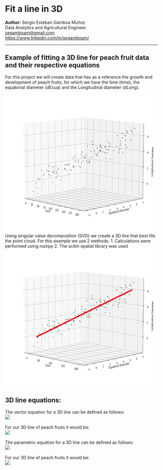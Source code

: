 # Fit a line in 3D
**Author:** 
Sergio Esteban Gamboa Muñoz  
Data Analytics and Agricultural Engineer.  
segamboam@gmail.com  
https://www.linkedin.com/in/segamboam/

_______________________________________________________________________________________________________________
## Example of fitting a 3D line for peach fruit data and their respective equations

For this project we will create data that has as a reference the growth and development of peach fruits, for which we have the time (time), the equatorial diameter (dEcua) and the Longitudinal diameter (dLong).
<center>
<img src="notebooks/Points.png" height=455 width=650 >
</center>
Using singular value decomposition (SVD) we create a 3D line that best fits the point cloud.
For this example we use 2 methods.
1. Calculations were performed using numpy
2. The scikit-spatial library was used
<center>
<img src="notebooks/Line3D.png" height=455 width=650 >
</center>

## 3D line equations:

The vector equation for a 3D line can be defined as follows:  
<img src = "https://render.githubusercontent.com/render/math?math=(x,y,z)=(x_{0},y_{0},z_{0})+ \alpha(v_{1},v_{2},v_{3})"  height=30px >  

For our 3D line of peach fruits it would be:     
<img src = "https://render.githubusercontent.com/render/math?math=(x,y,z)=(100.07,3.149, 3.051)+ \alpha(0.999198, 0.02996106,0.02656469)" height=30px >  

The parametric equation for a 3D line can be defined as follows:    
<img src = "https://render.githubusercontent.com/render/math?math=\frac{x-x_{0}}{v1}=\frac{y-y_{0}}{v2}=\frac{z-z_{0}}{v3}" height=50px >   

For our 3D line of peach fruits it would be:     
<img src = "https://render.githubusercontent.com/render/math?math=\frac{9975x}{9967}-\frac{849628}{8483} = \frac{12583y}{377}-\frac{653630}{6217}=\frac{71260z}{1893}-\frac{891467}{7760}" height=50px >  
